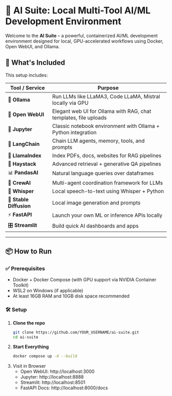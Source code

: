 # 🧠 AI Suite: Local Multi-Tool AI/ML Development Environment

Welcome to the **AI Suite** – a powerful, containerized AI/ML development environment designed for local, GPU-accelerated workflows using Docker, Open WebUI, and Ollama.

## 🚀 What's Included

This setup includes:

| Tool / Service       | Purpose                                                                 |
|----------------------|-------------------------------------------------------------------------|
| 🧠 **Ollama**         | Run LLMs like LLaMA3, Code LLaMA, Mistral locally via GPU              |
| 🧩 **Open WebUI**     | Elegant web UI for Ollama with RAG, chat templates, file uploads       |
| 📒 **Jupyter**        | Classic notebook environment with Ollama + Python integration          |
| 🐍 **LangChain**      | Chain LLM agents, memory, tools, and prompts                           |
| 🦙 **LlamaIndex**     | Index PDFs, docs, websites for RAG pipelines                          |
| 🧾 **Haystack**       | Advanced retrieval + generative QA pipelines                           |
| 📊 **PandasAI**       | Natural language queries over dataframes                               |
| 🧠 **CrewAI**         | Multi-agent coordination framework for LLMs                            |
| 📢 **Whisper**        | Local speech-to-text using Whisper + Python                            |
| 🎨 **Stable Diffusion** | Local image generation and prompts                                    |
| ⚡ **FastAPI**        | Launch your own ML or inference APIs locally                          |
| 🎛️ **Streamlit**      | Build quick AI dashboards and apps                                     |

---

## 📦 How to Run

### ✅ Prerequisites

- Docker + Docker Compose (with GPU support via NVIDIA Container Toolkit)
- WSL2 on Windows (if applicable)
- At least 16GB RAM and 10GB disk space recommended

### 🛠️ Setup

1. **Clone the repo**
   ```bash
   git clone https://github.com/YOUR_USERNAME/ai-suite.git
   cd ai-suite
2. **Start Everything**
   ```bash
   docker compose up -d --build
3. Visit in Browser
   - Open WebUI: http://localhost:3000
   - Jupyter: http://localhost:8888
   - Streamlit: http://localhost:8501
   - FastAPI Docs: http://localhost:8000/docs
